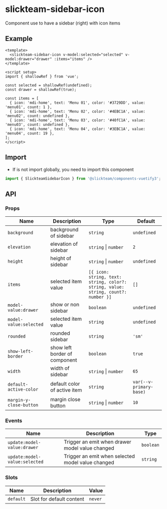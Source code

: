 # slickteam-sidebar-icon

Component use to have a sidebar (right) with icon items

## Example

```vue
<template>
  <slickteam-sidebar-icon v-model:selected="selected" v-model:drawer="drawer" :items="items" />
</template>

<script setup>
import { shallowRef } from 'vue';

const selected = shallowRef(undefined);
const drawer = shallowRef(true);

const items = [
  { icon: 'mdi-home', text: 'Menu 01', color: '#3729DD', value: 'menu01', count: 1 },
  { icon: 'mdi-home', text: 'Menu 02', color: '#4EBC1A', value: 'menu02', count: undefined },
  { icon: 'mdi-home', text: 'Menu 03', color: '#40fC1A', value: 'menu03', count: undefined },
  { icon: 'mdi-home', text: 'Menu 04', color: '#3EBC1A', value: 'menu04', count: 19 },
];
</script>
```

## Import

- If is not import globally, you need to import this component

```js
import { SlickteamSidebarIcon } from '@slickteam/components-vuetify3';
```

## API

### Props

| Name                    | Description                   | Type                                                                              | Default                 |
| ----------------------- | ----------------------------- | --------------------------------------------------------------------------------- | ----------------------- |
| `background`            | background of sidebar         | `string`                                                                          | `undefined`             |
| `elevation`             | elevation of sidebar          | `string` \| `number`                                                              | `2`                     |
| `height`                | height of sidebar             | `string` \| `number`                                                              | `undefined`             |
| `items`                 | selected item value           | `[{ icon: string, text: string, color?: string, value: string, count?: number }]` | `[]`                    |
| `model-value:drawer`    | show or non sidebar           | `boolean`                                                                         | `undefined`             |
| `model-value:selected`  | selected item value           | `string`                                                                          | `undefined`             |
| `rounded`               | rounded sidebar               | `string`                                                                          | `'sm'`                  |
| `show-left-border`      | show left border of component | `boolean`                                                                         | `true`                  |
| `width`                 | width of sidebar              | `string` \| `number`                                                              | `65`                    |
| `default-active-color`  | default color of active item  | `string`                                                                          | `var(--v-primary-base)` |
| `margin-y-close-button` | margin close button           | `string` \| `number`                                                              | `10`                    |

### Events

| Name                          | Description                                       | Type      |
| ----------------------------- | ------------------------------------------------- | --------- |
| `update:model-value:drawer`   | Trigger an emit when drawer model value changed   | `boolean` |
| `update:model-value:selected` | Trigger an emit when selected model value changed | `string`  |

### Slots

| Name      | Description              | Value   |
| --------- | ------------------------ | ------- |
| `default` | Slot for default content | `never` |
